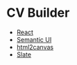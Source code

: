 # CV Builder

- [React](https://reactjs.org/)
- [Semantic UI](https://react.semantic-ui.com/)
- [html2canvas](https://html2canvas.hertzen.com/)
- [Slate](https://www.slatejs.org/)